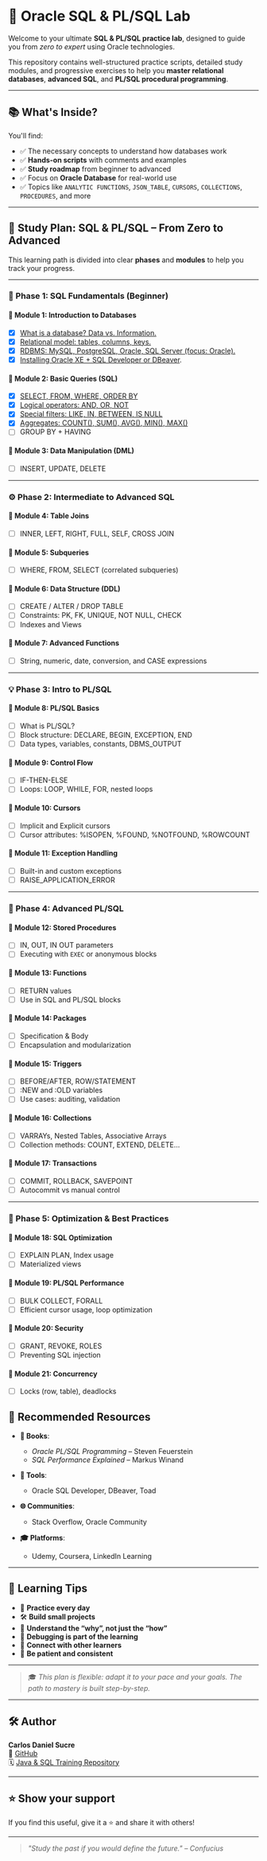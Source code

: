 # 🚀 Oracle SQL & PL/SQL Lab

Welcome to your ultimate **SQL & PL/SQL practice lab**, designed to guide you from *zero to expert* using Oracle technologies.

This repository contains well-structured practice scripts, detailed study modules, and progressive exercises to help you **master relational databases**, **advanced SQL**, and **PL/SQL procedural programming**.

---

## 📚 What's Inside?

You'll find:

- ✅ The necessary concepts to understand how databases work
- ✅ **Hands-on scripts** with comments and examples
- ✅ **Study roadmap** from beginner to advanced
- ✅ Focus on **Oracle Database** for real-world use
- ✅ Topics like `ANALYTIC FUNCTIONS`, `JSON_TABLE`, `CURSORS`, `COLLECTIONS`, `PROCEDURES`, and more

---

## 🧭 Study Plan: SQL & PL/SQL – From Zero to Advanced

This learning path is divided into clear **phases** and **modules** to help you track your progress.

---

### 🔰 Phase 1: SQL Fundamentals (Beginner)

#### 📌 Module 1: Introduction to Databases
- [x] [What is a database? Data vs. Information.](concepts/module01/database.md)
- [x] [Relational model: tables, columns, keys.](concepts/module01/relational-model.md)
- [x] [RDBMS: MySQL, PostgreSQL, Oracle, SQL Server (focus: Oracle).](concepts/module01/RDBMS.md)
- [x] [Installing Oracle XE + SQL Developer or DBeaver](concepts/module01/installing.md).

#### 📌 Module 2: Basic Queries (SQL)
- [x] [SELECT, FROM, WHERE, ORDER BY](concepts/module02/basic.md)
- [x] [Logical operators: AND, OR, NOT](concepts/module02/logical-operators.md)
- [x] [Special filters: LIKE, IN, BETWEEN, IS NULL](concepts/module02/special-filters.md)
- [x] [Aggregates: COUNT(), SUM(), AVG(), MIN(), MAX()](concepts/module02/aggregates.md)
- [ ] GROUP BY + HAVING

#### 📌 Module 3: Data Manipulation (DML)
- [ ] INSERT, UPDATE, DELETE

---

### ⚙️ Phase 2: Intermediate to Advanced SQL

#### 📌 Module 4: Table Joins
- [ ] INNER, LEFT, RIGHT, FULL, SELF, CROSS JOIN

#### 📌 Module 5: Subqueries
- [ ] WHERE, FROM, SELECT (correlated subqueries)

#### 📌 Module 6: Data Structure (DDL)
- [ ] CREATE / ALTER / DROP TABLE
- [ ] Constraints: PK, FK, UNIQUE, NOT NULL, CHECK
- [ ] Indexes and Views

#### 📌 Module 7: Advanced Functions
- [ ] String, numeric, date, conversion, and CASE expressions

---

### 💡 Phase 3: Intro to PL/SQL

#### 📌 Module 8: PL/SQL Basics
- [ ] What is PL/SQL?
- [ ] Block structure: DECLARE, BEGIN, EXCEPTION, END
- [ ] Data types, variables, constants, DBMS_OUTPUT

#### 📌 Module 9: Control Flow
- [ ] IF-THEN-ELSE
- [ ] Loops: LOOP, WHILE, FOR, nested loops

#### 📌 Module 10: Cursors
- [ ] Implicit and Explicit cursors
- [ ] Cursor attributes: %ISOPEN, %FOUND, %NOTFOUND, %ROWCOUNT

#### 📌 Module 11: Exception Handling
- [ ] Built-in and custom exceptions
- [ ] RAISE_APPLICATION_ERROR

---

### 🧠 Phase 4: Advanced PL/SQL

#### 📌 Module 12: Stored Procedures
- [ ] IN, OUT, IN OUT parameters
- [ ] Executing with `EXEC` or anonymous blocks

#### 📌 Module 13: Functions
- [ ] RETURN values
- [ ] Use in SQL and PL/SQL blocks

#### 📌 Module 14: Packages
- [ ] Specification & Body
- [ ] Encapsulation and modularization

#### 📌 Module 15: Triggers
- [ ] BEFORE/AFTER, ROW/STATEMENT
- [ ] :NEW and :OLD variables
- [ ] Use cases: auditing, validation

#### 📌 Module 16: Collections
- [ ] VARRAYs, Nested Tables, Associative Arrays
- [ ] Collection methods: COUNT, EXTEND, DELETE...

#### 📌 Module 17: Transactions
- [ ] COMMIT, ROLLBACK, SAVEPOINT
- [ ] Autocommit vs manual control

---

### 🧪 Phase 5: Optimization & Best Practices

#### 📌 Module 18: SQL Optimization
- [ ] EXPLAIN PLAN, Index usage
- [ ] Materialized views

#### 📌 Module 19: PL/SQL Performance
- [ ] BULK COLLECT, FORALL
- [ ] Efficient cursor usage, loop optimization

#### 📌 Module 20: Security
- [ ] GRANT, REVOKE, ROLES
- [ ] Preventing SQL injection

#### 📌 Module 21: Concurrency
- [ ] Locks (row, table), deadlocks


## 📘 Recommended Resources

- **📖 Books**:  
  - *Oracle PL/SQL Programming* – Steven Feuerstein  
  - *SQL Performance Explained* – Markus Winand

- **🧰 Tools**:  
  - Oracle SQL Developer, DBeaver, Toad

- **🌐 Communities**:  
  - Stack Overflow, Oracle Community

- **🎓 Platforms**:  
  - Udemy, Coursera, LinkedIn Learning

---

## 🧠 Learning Tips

- 💪 **Practice every day**
- 🛠️ **Build small projects**
- 🧩 **Understand the “why”, not just the “how”**
- 🧵 **Debugging is part of the learning**
- 🤝 **Connect with other learners**
- 🐢 **Be patient and consistent**

---

> 🎓 *This plan is flexible: adapt it to your pace and your goals. The path to mastery is built step-by-step.*

---

## 🛠 Author

**Carlos Daniel Sucre**  
🔗 [GitHub](https://github.com/CarlosDanielSucre)  
🗓️ [Java & SQL Training Repository](https://github.com/CarlosDanielSucre/java-course)

---

## ⭐ Show your support

If you find this useful, give it a ⭐ and share it with others!

---

> *"Study the past if you would define the future." – Confucius*
